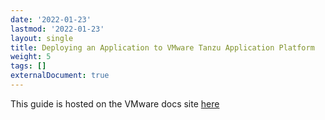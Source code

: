 ```yaml
---
date: '2022-01-23'
lastmod: '2022-01-23'
layout: single
title: Deploying an Application to VMware Tanzu Application Platform
weight: 5
tags: []
externalDocument: true
---
```


This guide is hosted on the VMware docs site [here](https://docs.vmware.com/en/VMware-Tanzu-Application-Platform/1.3/tap/GUID-getting-started-deploy-first-app.html")

<!-- markdownlint-disable-next-line MD033-->
<!-- <meta http-equiv="refresh" content="0;https://docs.vmware.com/en/VMware-Tanzu-Application-Platform/1.3/tap/GUID-getting-started-deploy-first-app.html"> -->
